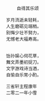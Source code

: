               自得其乐颂

          岁月流逝未轻耗，
          人生磨砺见端梢。
          别悔少壮不努力，
          无憾老大福寿高。

         
          饴孙娱心伺花草，
          舞文弄墨初捉刀。
          文字游戏诗当酒，
          自愉自乐常小酌。

          三省轩主程康年
          二零二一年小雪
      
